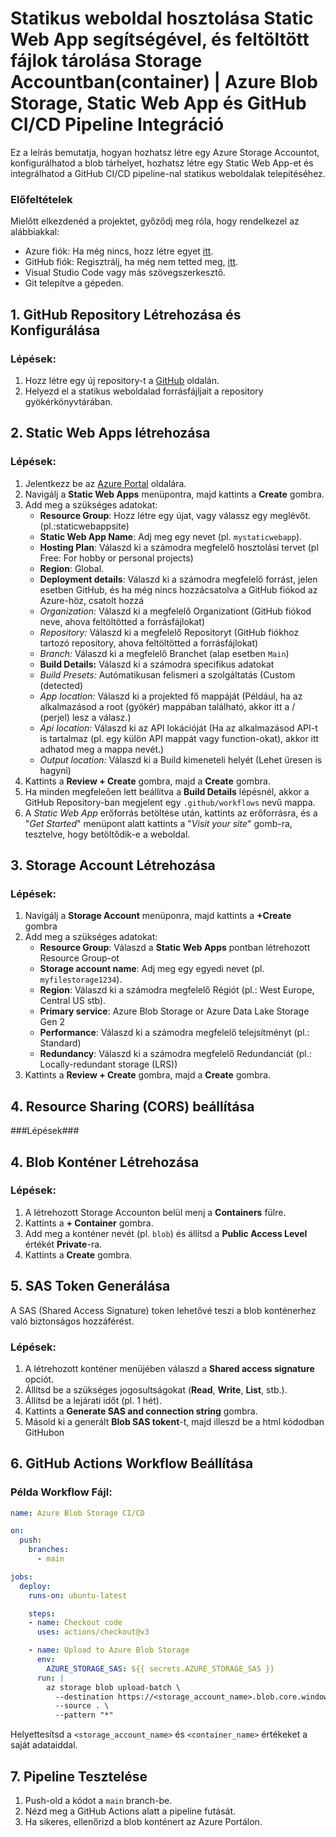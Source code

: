 # Statikus weboldal hosztolása Static Web App segítségével, és feltöltött fájlok tárolása Storage Accountban(container) | Azure Blob Storage, Static Web App és GitHub CI/CD Pipeline Integráció

Ez a leírás bemutatja, hogyan hozhatsz létre egy Azure Storage Accountot, konfigurálhatod a blob tárhelyet, hozhatsz létre egy Static Web App-et és integrálhatod a GitHub CI/CD pipeline-nal statikus weboldalak telepítéséhez.
 
### Előfeltételek
Mielőtt elkezdenéd a projektet, győződj meg róla, hogy rendelkezel az alábbiakkal:

- Azure fiók: Ha még nincs, hozz létre egyet [itt](https://azure.microsoft.com/en-us/pricing/purchase-options/azure-account/search?icid=free-search&ef_id=_k_EAIaIQobChMIop6rouryigMVJZGDBx1y3CuNEAAYASAAEgLWsPD_BwE_k_&OCID=AIDcmmip7xznjm_SEM__k_EAIaIQobChMIop6rouryigMVJZGDBx1y3CuNEAAYASAAEgLWsPD_BwE_k_&gad_source=1&gclid=EAIaIQobChMIop6rouryigMVJZGDBx1y3CuNEAAYASAAEgLWsPD_BwE).
- GitHub fiók: Regisztrálj, ha még nem tetted meg, [itt](https://github.com/signup?ref_cta=Sign+up&ref_loc=header+logged+out&ref_page=%2F&source=header-home).
- Visual Studio Code vagy más szövegszerkesztő.
- Git telepítve a gépeden.

## 1. GitHub Repository Létrehozása és Konfigurálása

### Lépések:
1. Hozz létre egy új repository-t a [GitHub](https://github.com/) oldalán.
2. Helyezd el a statikus weboldalad forrásfájljait a repository gyökérkönyvtárában.

## 2. Static Web Apps létrehozása

### Lépések:
1. Jelentkezz be az [Azure Portal](https://portal.azure.com/) oldalára.
2. Navigálj a **Static Web Apps** menüpontra, majd kattints a **Create** gombra.
3. Add meg a szükséges adatokat:
   - **Resource Group**: Hozz létre egy újat, vagy válassz egy meglévőt. (pl.:staticwebappsite)
   - **Static Web App Name**: Adj meg egy nevet (pl. `mystaticwebapp`).
   - **Hosting Plan**: Válaszd ki a számodra megfelelő hosztolási tervet (pl Free: For hobby or personal projects)
   - **Region**: Global.
   - **Deployment details**: Válaszd ki a számodra megfelelő forrást, jelen esetben GitHub, és ha még nincs hozzácsatolva a GitHub fiókod az Azure-höz, csatolt hozzá
   -   *Organization:* Válaszd ki a megfelelő Organizationt (GitHub fiókod neve, ahova feltöltötted a forrásfájlokat)
   -   *Repository:* Válaszd ki a megfelelő Repositoryt (GitHub fiókhoz tartozó repository, ahova feltöltötted a forrásfájlokat)
   -   *Branch:* Válaszd ki a megfelelő Branchet (alap esetben `Main`)
   - **Build Details:** Válaszd ki a számodra specifikus adatokat
   -   *Build Presets:* Autómatikusan felismeri a szolgáltatás (Custom (detected)
   -   *App location:* Válaszd ki a projekted fő mappáját (Például, ha az alkalmazásod a root (gyökér) mappában található, akkor itt a / (perjel) lesz a válasz.)
   -   *Api location:* Válaszd ki az API lokációját (Ha az alkalmazásod API-t is tartalmaz (pl. egy külön API mappát vagy function-okat), akkor itt adhatod meg a mappa nevét.)
   -   *Output location:* Válaszd ki a Build kimeneteli helyét (Lehet üresen is hagyni)
4. Kattints a **Review + Create** gombra, majd a **Create** gombra.
5. Ha minden megfeleően lett beállítva a **Build Details** lépésnél, akkor a GitHub Repository-ban megjelent egy `.github/workflows` nevű mappa.
6. A *Static Web App* erőforrás betöltése után, kattints az erőforrásra, és a "*Get Started*" menüpont alatt kattints a "*Visit your site*" gomb-ra, tesztelve, hogy betöltődik-e a weboldal.


## 3. Storage Account Létrehozása

### Lépések:

1. Navigálj a **Storage Account** menüponra, majd kattints a **+Create** gombra
2. Add meg a szükséges adatokat:
   - **Resource Group**: Válaszd a **Static Web Apps** pontban létrehozott Resource Group-ot
   - **Storage account name**: Adj meg egy egyedi nevet (pl. `myfilestorage1234`).
   - **Region**: Válaszd ki a számodra megfelelő Régiót (pl.: West Europe, Central US stb).
   - **Primary service**: Azure Blob Storage or Azure Data Lake Storage Gen 2
   - **Performance**: Válaszd ki a számodra megfelelő telejsítményt (pl.: Standard)
   - **Redundancy**: Válaszd ki a számodra megfelelő Redundanciát (pl.: Locally-redundant storage (LRS))
3. Kattints a **Review + Create** gombra, majd a **Create** gombra.

## 4. Resource Sharing (CORS) beállítása

###Lépések###

## 4. Blob Konténer Létrehozása

### Lépések:
1. A létrehozott Storage Accounton belül menj a **Containers** fülre.
2. Kattints a **+ Container** gombra.
3. Add meg a konténer nevét (pl. `blob`) és állítsd a **Public Access Level** értékét **Private**-ra.
4. Kattints a **Create** gombra.

## 5. SAS Token Generálása

A SAS (Shared Access Signature) token lehetővé teszi a blob konténerhez való biztonságos hozzáférést.

### Lépések:
1. A létrehozott konténer menüjében válaszd a **Shared access signature** opciót.
2. Állítsd be a szükséges jogosultságokat (**Read**, **Write**, **List**, stb.).
3. Állítsd be a lejárati időt (pl. 1 hét).
4. Kattints a **Generate SAS and connection string** gombra.
5. Másold ki a generált **Blob SAS tokent**-t, majd illeszd be a html kódodban GitHubon

## 6. GitHub Actions Workflow Beállítása

### Példa Workflow Fájl:
```yaml
name: Azure Blob Storage CI/CD

on:
  push:
    branches:
      - main

jobs:
  deploy:
    runs-on: ubuntu-latest

    steps:
    - name: Checkout code
      uses: actions/checkout@v3

    - name: Upload to Azure Blob Storage
      env:
        AZURE_STORAGE_SAS: ${{ secrets.AZURE_STORAGE_SAS }}
      run: |
        az storage blob upload-batch \
          --destination https://<storage_account_name>.blob.core.windows.net/<container_name> \
          --source . \
          --pattern "*"
```
Helyettesítsd a `<storage_account_name>` és `<container_name>` értékeket a saját adataiddal.

## 7. Pipeline Tesztelése

1. Push-old a kódot a `main` branch-be.
2. Nézd meg a GitHub Actions alatt a pipeline futását.
3. Ha sikeres, ellenőrizd a blob konténert az Azure Portálon.

